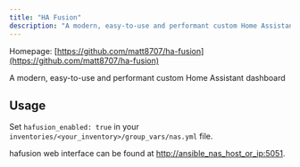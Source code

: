 ```yaml
---
title: "HA Fusion"
description: "A modern, easy-to-use and performant custom Home Assistant dashboard"
---
```


Homepage: [https://github.com/matt8707/ha-fusion](https://github.com/matt8707/ha-fusion)

A modern, easy-to-use and performant custom Home Assistant dashboard

## Usage

Set `hafusion_enabled: true` in your `inventories/<your_inventory>/group_vars/nas.yml` file.

hafusion web interface can be found at [http://ansible_nas_host_or_ip:5051](http://ansible_nas_host_or_ip:5051).
